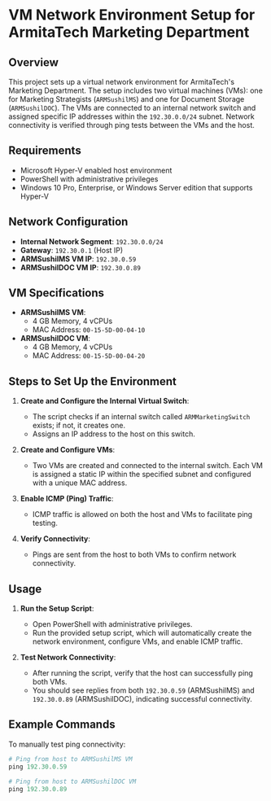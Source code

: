 # VM Network Environment Setup for ArmitaTech Marketing Department

## Overview
This project sets up a virtual network environment for ArmitaTech's Marketing Department. The setup includes two virtual machines (VMs): one for Marketing Strategists (`ARMSushilMS`) and one for Document Storage (`ARMSushilDOC`). The VMs are connected to an internal network switch and assigned specific IP addresses within the `192.30.0.0/24` subnet. Network connectivity is verified through ping tests between the VMs and the host.

## Requirements
- Microsoft Hyper-V enabled host environment
- PowerShell with administrative privileges
- Windows 10 Pro, Enterprise, or Windows Server edition that supports Hyper-V

## Network Configuration
- **Internal Network Segment**: `192.30.0.0/24`
- **Gateway**: `192.30.0.1` (Host IP)
- **ARMSushilMS VM IP**: `192.30.0.59`
- **ARMSushilDOC VM IP**: `192.30.0.89`

## VM Specifications
- **ARMSushilMS VM**: 
  - 4 GB Memory, 4 vCPUs
  - MAC Address: `00-15-5D-00-04-10`
- **ARMSushilDOC VM**: 
  - 4 GB Memory, 4 vCPUs
  - MAC Address: `00-15-5D-00-04-20`

## Steps to Set Up the Environment

1. **Create and Configure the Internal Virtual Switch**:
   - The script checks if an internal switch called `ARMMarketingSwitch` exists; if not, it creates one.
   - Assigns an IP address to the host on this switch.

2. **Create and Configure VMs**:
   - Two VMs are created and connected to the internal switch. Each VM is assigned a static IP within the specified subnet and configured with a unique MAC address.

3. **Enable ICMP (Ping) Traffic**:
   - ICMP traffic is allowed on both the host and VMs to facilitate ping testing.

4. **Verify Connectivity**:
   - Pings are sent from the host to both VMs to confirm network connectivity.

## Usage

1. **Run the Setup Script**:
   - Open PowerShell with administrative privileges.
   - Run the provided setup script, which will automatically create the network environment, configure VMs, and enable ICMP traffic.

2. **Test Network Connectivity**:
   - After running the script, verify that the host can successfully ping both VMs.
   - You should see replies from both `192.30.0.59` (ARMSushilMS) and `192.30.0.89` (ARMSushilDOC), indicating successful connectivity.

## Example Commands

To manually test ping connectivity:
```powershell
# Ping from host to ARMSushilMS VM
ping 192.30.0.59

# Ping from host to ARMSushilDOC VM
ping 192.30.0.89




